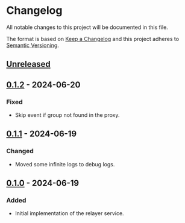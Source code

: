 # Changelog
All notable changes to this project will be documented in this file.

The format is based on [Keep a Changelog](https://keepachangelog.com/en/1.0.0/)
and this project adheres to [Semantic Versioning](https://semver.org/spec/v2.0.0.html).

## [Unreleased]

## [0.1.2] - 2024-06-20
### Fixed
- Skip event if group not found in the proxy.

## [0.1.1] - 2024-06-19
### Changed
- Moved some infinite logs to debug logs.

## [0.1.0] - 2024-06-19
### Added
- Initial implementation of the relayer service.


[Unreleased]: https://github.com/Catalyze-Software/relayer/compare/v0.1.2...HEAD
[0.1.2]: https://github.com/Catalyze-Software/relayer/compare/v0.1.1...v0.1.2
[0.1.1]: https://github.com/Catalyze-Software/relayer/compare/v0.1.0...v0.1.1
[0.1.0]: https://github.com/Catalyze-Software/relayer/releases/tag/v0.1.0
